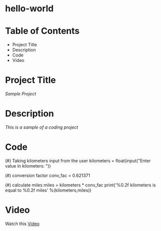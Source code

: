 # hello-world

# **Table of Contents**
* Project Title
* Description
* Code
* Video

# **Project Title**
_Sample Project_

# **Description**
_This is a sample of a coding project_

# **Code**


(#) Taking kilometers input from the user
kilometers = float(input("Enter value in kilometers: "))

(#) conversion factor
conv_fac = 0.621371

(#) calculate miles
miles = kilometers * conv_fac
print('%0.2f kilometers is equal to %0.2f miles' %(kilometers,miles))

# Video
Watch this [Video](https://www.youtube.com/watch?v=DLn3jOsNRVE)
